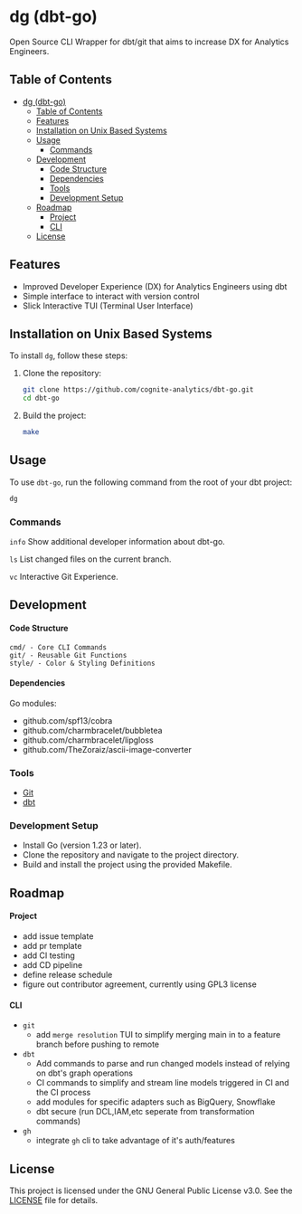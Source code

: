 # dg (dbt-go)
Open Source CLI Wrapper for dbt/git that aims to increase DX for Analytics Engineers.

## Table of Contents

- [dg (dbt-go)](#dg-dbt-go)
  - [Table of Contents](#table-of-contents)
  - [Features](#features)
  - [Installation on Unix Based Systems](#installation-on-unix-based-systems)
  - [Usage](#usage)
    - [Commands](#commands)
  - [Development](#development)
      - [Code Structure](#code-structure)
      - [Dependencies](#dependencies)
    - [Tools](#tools)
    - [Development Setup](#development-setup)
  - [Roadmap](#roadmap)
      - [Project](#project)
      - [CLI](#cli)
  - [License](#license)

## Features

- Improved Developer Experience (DX) for Analytics Engineers using dbt
- Simple interface to interact with version control
- Slick Interactive TUI (Terminal User Interface)

## Installation on Unix Based Systems

To install `dg`, follow these steps:

1. Clone the repository:
    ```sh
    git clone https://github.com/cognite-analytics/dbt-go.git
    cd dbt-go
    ```

2. Build the project:
    ```sh
    make
    ```

## Usage

To use `dbt-go`, run the following command from the root of your dbt project:
```sh
dg
```

### Commands
`info`
Show additional developer information about dbt-go.

`ls`
List changed files on the current branch.

`vc`
Interactive Git Experience.

## Development

#### Code Structure
```
cmd/ - Core CLI Commands
git/ - Reusable Git Functions
style/ - Color & Styling Definitions
```

#### Dependencies

Go modules:

 - github.com/spf13/cobra
 - github.com/charmbracelet/bubbletea
 - github.com/charmbracelet/lipgloss
 - github.com/TheZoraiz/ascii-image-converter

### Tools
 - [Git](https://github.com/git/git)
 - [dbt](https://github.com/dbt-labs/dbt-core)

### Development Setup
- Install Go (version 1.23 or later).
- Clone the repository and navigate to the project directory.
- Build and install the project using the provided Makefile.

## Roadmap

#### Project

- add issue template
- add pr template
- add CI testing
- add CD pipeline
- define release schedule
- figure out contributor agreement, currently using GPL3 license


#### CLI
- `git`
  - add `merge resolution` TUI to simplify merging main in to a feature branch before pushing to remote
- `dbt`
    - Add commands to parse and run changed models instead of relying on dbt's graph operations
    - CI commands to simplify and stream line models triggered in CI and the CI process
    - add modules for specific adapters such as BigQuery, Snowflake
    - dbt secure (run DCL,IAM,etc seperate from transformation commands)
- `gh`
  - integrate `gh` cli to take advantage of it's auth/features

## License
This project is licensed under the GNU General Public License v3.0. See the [LICENSE](LICENSE) file for details.
